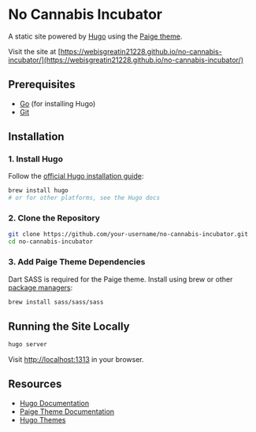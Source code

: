 # No Cannabis Incubator

A static site powered by [Hugo](https://gohugo.io/) using the [Paige theme](https://themes.gohugo.io/themes/paige/).

Visit the site at [https://webisgreatin21228.github.io/no-cannabis-incubator/](https://webisgreatin21228.github.io/no-cannabis-incubator/)
## Prerequisites

- [Go](https://golang.org/dl/) (for installing Hugo)
- [Git](https://git-scm.com/)

## Installation

### 1. Install Hugo

Follow the [official Hugo installation guide](https://gohugo.io/getting-started/installing/):

```sh
brew install hugo
# or for other platforms, see the Hugo docs
```

### 2. Clone the Repository

```sh
git clone https://github.com/your-username/no-cannabis-incubator.git
cd no-cannabis-incubator
```

### 3. Add Paige Theme Dependencies

Dart SASS is required for the Paige theme. Install using brew or other [package managers](https://github.com/willfaught/paige?tab=readme-ov-file#setup):

```sh
brew install sass/sass/sass
```

## Running the Site Locally

```sh
hugo server
```

Visit [http://localhost:1313](http://localhost:1313) in your browser.

## Resources

- [Hugo Documentation](https://gohugo.io/documentation/)
- [Paige Theme Documentation](https://github.com/willfaught/paige)
- [Hugo Themes](https://themes.gohugo.io/)
